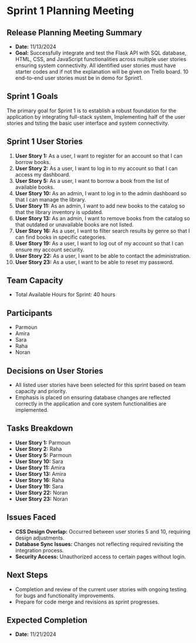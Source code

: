 # Sprint 1 Planning Meeting

## Release Planning Meeting Summary
- **Date:** 11/13/2024
- **Goal:** Successfully integrate and test the Flask API with SQL database, HTML, CSS, and JavaScript functionalities across multiple user stories ensuring system connectivity. All identified user stories must have starter codes and if not the explanation will be given on Trello board. 10 end-to-end user stories must be in demo for Sprint1.

## Sprint 1 Goals
The primary goal for Sprint 1 is to establish a robust foundation for the application by integrating full-stack system, Implementing half of the user stories and tsting the basic user interface and system connectivity.

## Sprint 1 User Stories
1. **User Story 1:** As a user, I want to register for an account so that I can borrow books.
2. **User Story 2:** As a user, I want to log in to my account so that I can access my dashboard.
3. **User Story 5:** As a user, I want to borrow a book from the list of available books.
4. **User Story 10:** As an admin, I want to log in to the admin dashboard so that I can manage the library.
5. **User Story 11:** As an admin, I want to add new books to the catalog so that the library inventory is updated.
6. **User Story 13:** As an admin, I want to remove books from the catalog so that outdated or unavailable books are not listed.
7. **User Story 16:** As a user, I want to filter search results by genre so that I can find books in specific categories.
8. **User Story 19:** As a user, I want to log out of my account so that I can ensure my account security.
9. **User Story 22:** As a user, I want to be able to contact the administration.
10. **User Story 23:** As a user, I want to be able to reset my password.

## Team Capacity
- Total Available Hours for Sprint: 40 hours

## Participants
- Parmoun
- Amira
- Sara
- Raha
- Noran

## Decisions on User Stories
- All listed user stories have been selected for this sprint based on team capacity and priority.
- Emphasis is placed on ensuring database changes are reflected correctly in the application and core system functionalities are implemented.

## Tasks Breakdown
- **User Story 1:** Parmoun 
- **User Story 2:** Raha 
- **User Story 5:** Parmoun 
- **User Story 10:** Sara 
- **User Story 11:** Amira 
- **User Story 13:** Amira 
- **User Story 16:** Raha 
- **User Story 19:** Sara 
- **User Story 22:** Noran
- **User Story 23:** Noran 


## Issues Faced
- **CSS Design Overlap:** Occurred between user stories 5 and 10, requiring design adjustments.
- **Database Sync Issues:** Changes not reflecting required revisiting the integration process.
- **Security Access:** Unauthorized access to certain pages without login.

## Next Steps
- Completion and review of the current user stories with ongoing testing for bugs and functionality improvements.
- Prepare for code merge and revisions as sprint progresses.

## Expected Completion
- **Date:** 11/21/2024


